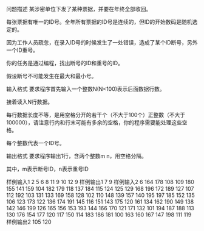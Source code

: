 问题描述
某涉密单位下发了某种票据，并要在年终全部收回。

每张票据有唯一的ID号。全年所有票据的ID号是连续的，但ID的开始数码是随机选定的。

因为工作人员疏忽，在录入ID号的时候发生了一处错误，造成了某个ID断号，另外一个ID重号。

你的任务是通过编程，找出断号的ID和重号的ID。

假设断号不可能发生在最大和最小号。

输入格式
要求程序首先输入一个整数N(N<100)表示后面数据行数。

接着读入N行数据。

每行数据长度不等，是用空格分开的若干个（不大于100个）正整数（不大于100000），请注意行内和行末可能有多余的空格，你的程序需要能处理这些空格。

每个整数代表一个ID号。

输出格式
要求程序输出1行，含两个整数m n，用空格分隔。

其中，m表示断号ID，n表示重号ID

样例输入1
2
5 6 8 11 9 
10 12 9
样例输出1
7 9
样例输入2
6
164 178 108 109 180 155 141 159 104 182 179 118 137 184 115 124 125 129 168 196
172 189 127 107 112 192 103 131 133 169 158 
128 102 110 148 139 157 140 195 197
185 152 135 106 123 173 122 136 174 191 145 116 151 143 175 120 161 134 162 190
149 138 142 146 199 126 165 156 153 193 144 166 170 121 171 132 101 194 187 188
113 130 176 154 177 120 117 150 114 183 186 181 100 163 160 167 147 198 111 119
样例输出2
105 120